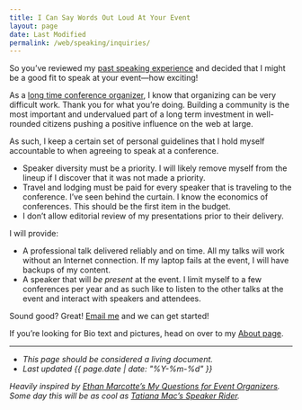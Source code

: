 ```yaml
---
title: I Can Say Words Out Loud At Your Event
layout: page
date: Last Modified
permalink: /web/speaking/inquiries/
---
```


So you’ve reviewed my [past speaking experience](/web/speaking/) and decided that I might be a good fit to speak at your event—how exciting!

As a [long time conference organizer](/web/nejsconf/), I know that organizing can be very difficult work. Thank you for what you’re doing. Building a community is the most important and undervalued part of a long term investment in well-rounded citizens pushing a positive influence on the web at large.

As such, I keep a certain set of personal guidelines that I hold myself accountable to when agreeing to speak at a conference.

* Speaker diversity must be a priority. I will likely remove myself from the lineup if I discover that it was not made a priority.
* Travel and lodging must be paid for every speaker that is traveling to the conference. I’ve seen behind the curtain. I know the economics of conferences. This should be the first item in the budget.
* I don’t allow editorial review of my presentations prior to their delivery.

I will provide:

* A professional talk delivered reliably and on time. All my talks will work without an Internet connection. If my laptop fails at the event, I will have backups of my content.
* A speaker that will _be present_ at the event. I limit myself to a few conferences per year and as such like to listen to the other talks at the event and interact with speakers and attendees.

Sound good? Great! [Email me](mailto:zach@zachleat.com) and we can get started!

If you’re looking for Bio text and pictures, head on over to my [About page](/web/about/).

---

* _This page should be considered a living document._
* _Last updated {{ page.date | date: "%Y-%m-%d" }}_

_Heavily inspired by [Ethan Marcotte’s <u>My Questions for Event Organizers</u>](https://ethanmarcotte.com/wrote/my-questions-for-event-organizers/). Some day this will be as cool as [Tatiana Mac’s <u>Speaker Rider</u>](https://gist.github.com/tatianamac/493ca668ee7f7c07a5b282f6d9132552)._

